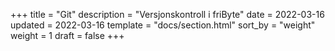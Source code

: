 +++
title = "Git"
description = "Versjonskontroll i friByte"
date = 2022-03-16
updated = 2022-03-16
template = "docs/section.html"
sort_by = "weight"
weight = 1
draft = false
+++

